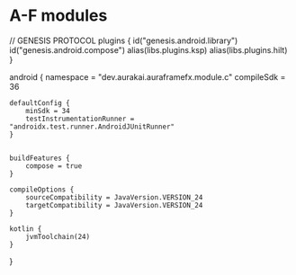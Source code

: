 # A-F modules 

// GENESIS PROTOCOL 
plugins {
    id("genesis.android.library")
    id("genesis.android.compose")
    alias(libs.plugins.ksp)
    alias(libs.plugins.hilt)
}

android {
    namespace = "dev.aurakai.auraframefx.module.c"
    compileSdk = 36

    defaultConfig {
        minSdk = 34
        testInstrumentationRunner = "androidx.test.runner.AndroidJUnitRunner"
    }


    buildFeatures {
        compose = true
    }

    compileOptions {
        sourceCompatibility = JavaVersion.VERSION_24
        targetCompatibility = JavaVersion.VERSION_24
    }

    kotlin {
        jvmToolchain(24)
    }
}
